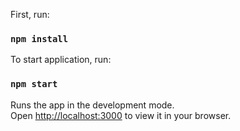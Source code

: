 First, run:
### `npm install`

To start application, run:

### `npm start`

Runs the app in the development mode.\
Open [http://localhost:3000](http://localhost:3000) to view it in your browser.